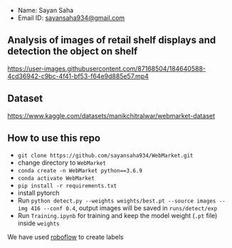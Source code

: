 - Name: Sayan Saha
- Email ID: sayansaha934@gmail.com


## Analysis of images of retail shelf displays and detection the object on shelf



https://user-images.githubusercontent.com/87168504/184640588-4cd36942-c9bc-4f41-bf53-f64e9d885e57.mp4

## Dataset
https://www.kaggle.com/datasets/manikchitralwar/webmarket-dataset

## How to use this repo
- `git clone https://github.com/sayansaha934/WebMarket.git`
-  change directory to `WebMarket`
- `conda create -n WebMarket python==3.6.9`
- `conda activate WebMarket`
- `pip install -r requirements.txt`
- install pytorch
- Run `python detect.py --weights weights/best.pt --source images --img 416 --conf 0.4`, output images will be saved in `runs/detect/exp`
- Run `Training.ipynb` for training and keep the model weight (`.pt` file) inside `weights`

We have used [roboflow](https://roboflow.com/) to create labels
